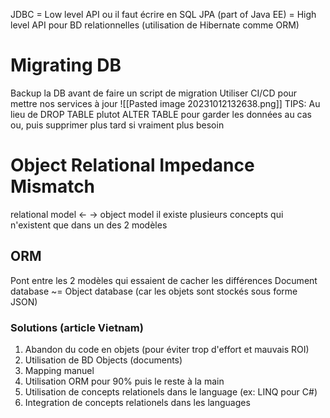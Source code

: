 JDBC = Low level API ou il faut écrire en SQL
JPA (part of Java EE) = High level API pour BD relationnelles (utilisation de Hibernate comme ORM)

# Migrating DB
Backup la DB avant de faire un script de migration
Utiliser CI/CD pour mettre nos services à jour
![[Pasted image 20231012132638.png]]
TIPS: Au lieu de DROP TABLE plutot ALTER TABLE pour garder les données au cas ou, puis supprimer plus tard si vraiment plus besoin

# Object Relational Impedance Mismatch
relational model <- -> object model
il existe plusieurs concepts qui n'existent que dans un des 2 modèles
## ORM
Pont entre les 2 modèles qui essaient de cacher les différences
Document database ~= Object database (car les objets sont stockés sous forme JSON)
### Solutions (article Vietnam)
1. Abandon du code en objets (pour éviter trop d'effort et mauvais ROI)
2. Utilisation de BD Objects (documents)
3. Mapping manuel
4. Utilisation ORM pour 90% puis le reste à la main
5. Utilisation de concepts relationels dans le language (ex: LINQ pour C#)
6. Integration de concepts relationels dans les languages